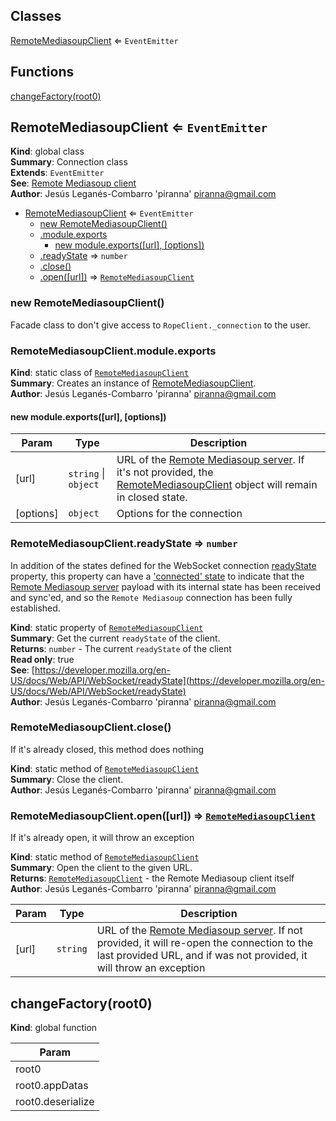 ## Classes

<dl>
<dt><a href="#RemoteMediasoupClient">RemoteMediasoupClient</a> ⇐ <code>EventEmitter</code></dt>
<dd></dd>
</dl>

## Functions

<dl>
<dt><a href="#changeFactory">changeFactory(root0)</a></dt>
<dd></dd>
</dl>

<a name="RemoteMediasoupClient"></a>

## RemoteMediasoupClient ⇐ <code>EventEmitter</code>
**Kind**: global class  
**Summary**: Connection class  
**Extends**: <code>EventEmitter</code>  
**See**: [Remote Mediasoup client](https://mafalda.io/Remote-Mediasoup-client/API#RemoteMediasoupClient)  
**Author**: Jesús Leganés-Combarro 'piranna' <piranna@gmail.com>  

* [RemoteMediasoupClient](#RemoteMediasoupClient) ⇐ <code>EventEmitter</code>
    * [new RemoteMediasoupClient()](#new_RemoteMediasoupClient_new)
    * [.module.exports](#RemoteMediasoupClient.module.exports)
        * [new module.exports([url], [options])](#new_RemoteMediasoupClient.module.exports_new)
    * [.readyState](#RemoteMediasoupClient.readyState) ⇒ <code>number</code>
    * [.close()](#RemoteMediasoupClient.close)
    * [.open([url])](#RemoteMediasoupClient.open) ⇒ [<code>RemoteMediasoupClient</code>](#RemoteMediasoupClient)

<a name="new_RemoteMediasoupClient_new"></a>

### new RemoteMediasoupClient()
Facade class to don't give access to `RopeClient._connection` to the user.

<a name="RemoteMediasoupClient.module.exports"></a>

### RemoteMediasoupClient.module.exports
**Kind**: static class of [<code>RemoteMediasoupClient</code>](#RemoteMediasoupClient)  
**Summary**: Creates an instance of [RemoteMediasoupClient](#RemoteMediasoupClient).  
**Author**: Jesús Leganés-Combarro 'piranna' <piranna@gmail.com>  
<a name="new_RemoteMediasoupClient.module.exports_new"></a>

#### new module.exports([url], [options])

| Param | Type | Description |
| --- | --- | --- |
| [url] | <code>string</code> \| <code>object</code> | URL of the [Remote Mediasoup server](https://mafalda.io/Remote-Mediasoup-server/). If it's not provided, the [RemoteMediasoupClient](#RemoteMediasoupClient) object will remain in closed state. |
| [options] | <code>object</code> | Options for the connection |

<a name="RemoteMediasoupClient.readyState"></a>

### RemoteMediasoupClient.readyState ⇒ <code>number</code>
In addition of the states defined for the WebSocket connection
[readyState](https://developer.mozilla.org/en-US/docs/Web/API/WebSocket/readyState#value)
property, this property can have a ['connected' state](CONNECTED)
to indicate that the
[Remote Mediasoup server](https://mafalda.io/Remote-Mediasoup-server/)
payload with its internal state has been received and sync'ed, and so the
`Remote Mediasoup` connection has been fully established.

**Kind**: static property of [<code>RemoteMediasoupClient</code>](#RemoteMediasoupClient)  
**Summary**: Get the current `readyState` of the client.  
**Returns**: <code>number</code> - The current `readyState` of the client  
**Read only**: true  
**See**: [https://developer.mozilla.org/en-US/docs/Web/API/WebSocket/readyState](https://developer.mozilla.org/en-US/docs/Web/API/WebSocket/readyState)  
**Author**: Jesús Leganés-Combarro 'piranna' <piranna@gmail.com>  
<a name="RemoteMediasoupClient.close"></a>

### RemoteMediasoupClient.close()
If it's already closed, this method does nothing

**Kind**: static method of [<code>RemoteMediasoupClient</code>](#RemoteMediasoupClient)  
**Summary**: Close the client.  
**Author**: Jesús Leganés-Combarro 'piranna' <piranna@gmail.com>  
<a name="RemoteMediasoupClient.open"></a>

### RemoteMediasoupClient.open([url]) ⇒ [<code>RemoteMediasoupClient</code>](#RemoteMediasoupClient)
If it's already open, it will throw an exception

**Kind**: static method of [<code>RemoteMediasoupClient</code>](#RemoteMediasoupClient)  
**Summary**: Open the client to the given URL.  
**Returns**: [<code>RemoteMediasoupClient</code>](#RemoteMediasoupClient) - the Remote Mediasoup client itself  
**Author**: Jesús Leganés-Combarro 'piranna' <piranna@gmail.com>  

| Param | Type | Description |
| --- | --- | --- |
| [url] | <code>string</code> | URL of the [Remote Mediasoup server](https://mafalda.io/Remote-Mediasoup-server/). If not provided, it will re-open the connection to the last provided URL, and if was not provided, it will throw an exception |

<a name="changeFactory"></a>

## changeFactory(root0)
**Kind**: global function  

| Param |
| --- |
| root0 | 
| root0.appDatas | 
| root0.deserialize | 

